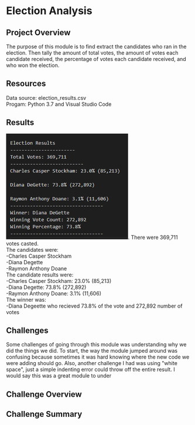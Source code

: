 # Election Analysis

## Project Overview
The purpose of this module is to find extract the candidates who ran in the election. Then tally the amount of total votes, the amount of votes each candidate received, the percentage of votes each candidate received, and who won the election. 

## Resources
Data source: election_results.csv <br/>
Progam: Python 3.7 and Visual Studio Code

## Results
![winner_screenshot](Resources/winner_screenshot.png).
There were 369,711 votes casted. <br/>
The candidates were: <br/>
    -Charles Casper Stockham <br/>
    -Diana Degette <br/>
    -Raymon Anthony Doane <br/>
The candidate results were: <br/>
    -Charles Casper Stockham: 23.0% (85,213) <br/>
    -Diana Degette: 73.8% (272,892) <br/>
    -Raymon Anthony Doane: 3.1% (11,606)<br/>
The winner was: <br/>
    -Diana Degeette who recieved 73.8% of the vote and 272,892 number of votes
## Challenges
Some challenges of going through this module was understanding why we did the things we did. To start, the way the module jumped around was confusing because sometimes it was hard knowing where the new code we were adding should go. Also, another challenge I had was using "white space", just a simple indenting error could throw off the entire result. I would say this was a great module to under
## Challenge Overview

## Challenge Summary

